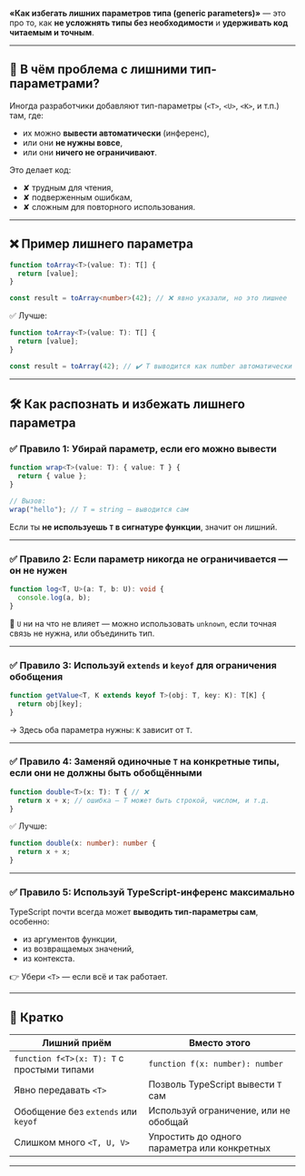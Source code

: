 **«Как избегать лишних параметров типа (generic parameters)»** — это про то, как **не усложнять типы без необходимости** и **удерживать код читаемым и точным**.

---

## 📌 В чём проблема с лишними тип-параметрами?

Иногда разработчики добавляют тип-параметры (`<T>`, `<U>`, `<K>`, и т.п.) там, где:

* их можно **вывести автоматически** (инференс),
* или они **не нужны вовсе**,
* или они **ничего не ограничивают**.

Это делает код:

* ✘ трудным для чтения,
* ✘ подверженным ошибкам,
* ✘ сложным для повторного использования.

---

## ❌ Пример лишнего параметра

```ts
function toArray<T>(value: T): T[] {
  return [value];
}

const result = toArray<number>(42); // ❌ явно указали, но это лишнее
```

✅ Лучше:

```ts
function toArray<T>(value: T): T[] {
  return [value];
}

const result = toArray(42); // ✔️ T выводится как number автоматически
```

---

## 🛠️ Как распознать и избежать лишнего параметра

### ✅ Правило 1: Убирай параметр, если его можно вывести

```ts
function wrap<T>(value: T): { value: T } {
  return { value };
}

// Вызов:
wrap("hello"); // T = string — выводится сам
```

Если ты **не используешь `T` в сигнатуре функции**, значит он лишний.

---

### ✅ Правило 2: Если параметр никогда не ограничивается — он не нужен

```ts
function log<T, U>(a: T, b: U): void {
  console.log(a, b);
}
```

📛 `U` ни на что не влияет — можно использовать `unknown`, если точная связь не нужна, или объединить тип.

---

### ✅ Правило 3: Используй `extends` и `keyof` для ограничения обобщения

```ts
function getValue<T, K extends keyof T>(obj: T, key: K): T[K] {
  return obj[key];
}
```

→ Здесь оба параметра нужны: `K` зависит от `T`.

---

### ✅ Правило 4: Заменяй одиночные `T` на конкретные типы, если они не должны быть обобщёнными

```ts
function double<T>(x: T): T { // ❌
  return x + x; // ошибка — T может быть строкой, числом, и т.д.
}
```

✅ Лучше:

```ts
function double(x: number): number {
  return x + x;
}
```

---

### ✅ Правило 5: Используй TypeScript-инференс максимально

TypeScript почти всегда может **выводить тип-параметры сам**, особенно:

* из аргументов функции,
* из возвращаемых значений,
* из контекста.

👉 Убери `<T>` — если всё и так работает.

---

## 🧠 Кратко

| Лишний приём                               | Вместо этого                                 |
| ------------------------------------------ | -------------------------------------------- |
| `function f<T>(x: T): T` с простыми типами | `function f(x: number): number`              |
| Явно передавать `<T>`                      | Позволь TypeScript вывести `T` сам           |
| Обобщение без `extends` или `keyof`        | Используй ограничение, или не обобщай        |
| Слишком много `<T, U, V>`                  | Упростить до одного параметра или конкретных |

---
